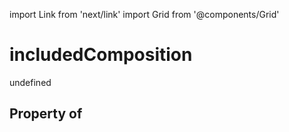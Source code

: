 import Link from 'next/link'
import Grid from '@components/Grid'

# includedComposition

undefined

## Property of



